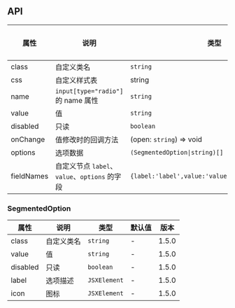 ## API

| 属性       | 说明                                          | 类型                                              | 默认值 | 版本  |
| ---------- | --------------------------------------------- | ------------------------------------------------- | ------ | ----- |
| class      | 自定义类名                                    | `string`                                          | -      | 1.5.0 |
| css        | 自定义样式表                                  | string                                            | -      | 1.5.0 |
| name       | `input[type="radio"]` 的 name 属性            | `string`                                          | -      | 1.5.0 |
| value      | 值                                            | `string`                                          | -      | 1.5.0 |
| disabled   | 只读                                          | `boolean`                                         | -      | 1.5.0 |
| onChange   | 值修改时的回调方法                            | (open: `string`) => void                          | -      | 1.5.0 |
| options    | 选项数据                                      | `(SegmentedOption\|string)[]`                     | `[]`   | 1.5.0 |
| fieldNames | 自定义节点 `label`、`value`、`options` 的字段 | `{label:'label',value:'value',options:'options'}` | -      | 1.6.0 |

### SegmentedOption

| 属性     | 说明       | 类型         | 默认值 | 版本  |
| -------- | ---------- | ------------ | ------ | ----- |
| class    | 自定义类名 | `string`     | -      | 1.5.0 |
| value    | 值         | `string`     | -      | 1.5.0 |
| disabled | 只读       | `boolean`    | -      | 1.5.0 |
| label    | 选项描述   | `JSXElement` | -      | 1.5.0 |
| icon     | 图标       | `JSXElement` | -      | 1.5.0 |
